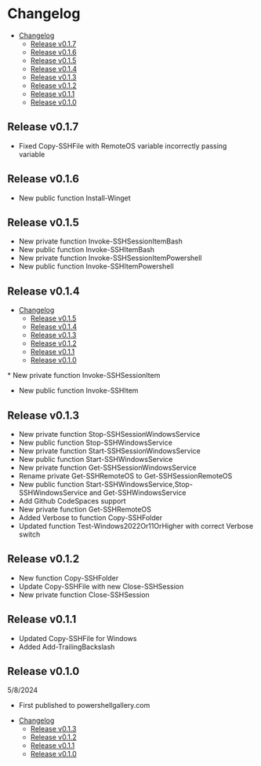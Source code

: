 # Changelog

<!-- TOC -->

- [Changelog](#changelog)
    - [Release v0.1.7](#release-v017)
    - [Release v0.1.6](#release-v016)
    - [Release v0.1.5](#release-v015)
    - [Release v0.1.4](#release-v014)
    - [Release v0.1.3](#release-v013)
    - [Release v0.1.2](#release-v012)
    - [Release v0.1.1](#release-v011)
    - [Release v0.1.0](#release-v010)

<!-- /TOC -->

## Release v0.1.7

* Fixed Copy-SSHFile with RemoteOS variable incorrectly passing variable

## Release v0.1.6

* New public function Install-Winget

## Release v0.1.5

* New private function Invoke-SSHSessionItemBash
* New public function Invoke-SSHItemBash
* New private function Invoke-SSHSessionItemPowershell
* New public function Invoke-SSHItemPowershell

## Release v0.1.4

<!-- TOC -->

- [Changelog](#changelog)
    - [Release v0.1.5](#release-v015)
    - [Release v0.1.4](#release-v014)
    - [Release v0.1.3](#release-v013)
    - [Release v0.1.2](#release-v012)
    - [Release v0.1.1](#release-v011)
    - [Release v0.1.0](#release-v010)

<!-- /TOC -->* New private function Invoke-SSHSessionItem
* New public function Invoke-SSHItem

## Release v0.1.3

* New private function Stop-SSHSessionWindowsService
* New public function Stop-SSHWindowsService
* New private function Start-SSHSessionWindowsService
* New public function Start-SSHWindowsService
* New private function Get-SSHSessionWindowsService
* Rename private Get-SSHRemoteOS to Get-SSHSessionRemoteOS
* New public function Start-SSHWindowsService,Stop-SSHWindowsService and Get-SSHWindowsService
* Add Github CodeSpaces support
* New private function Get-SSHRemoteOS 
* Added Verbose to function Copy-SSHFolder
* Updated function Test-Windows2022Or11OrHigher with correct Verbose switch

## Release v0.1.2

* New function Copy-SSHFolder
* Update Copy-SSHFile with new Close-SSHSession
* New private function Close-SSHSession 


## Release v0.1.1

* Updated Copy-SSHFile for Windows
* Added Add-TrailingBackslash 


## Release v0.1.0

5/8/2024

* First published to powershellgallery.com

<!-- TOC -->

- [Changelog](#changelog)
    - [Release v0.1.3](#release-v013)
    - [Release v0.1.2](#release-v012)
    - [Release v0.1.1](#release-v011)
    - [Release v0.1.0](#release-v010)

<!-- /TOC -->
